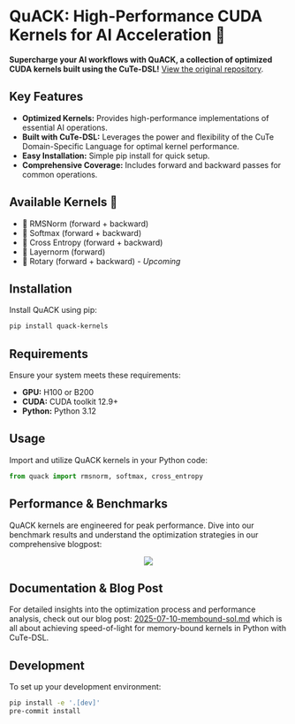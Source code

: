 # QuACK: High-Performance CUDA Kernels for AI Acceleration 🚀

**Supercharge your AI workflows with QuACK, a collection of optimized CUDA kernels built using the CuTe-DSL!** [View the original repository](https://github.com/Dao-AILab/quack).

## Key Features

*   **Optimized Kernels:** Provides high-performance implementations of essential AI operations.
*   **Built with CuTe-DSL:** Leverages the power and flexibility of the CuTe Domain-Specific Language for optimal kernel performance.
*   **Easy Installation:** Simple pip install for quick setup.
*   **Comprehensive Coverage:** Includes forward and backward passes for common operations.

## Available Kernels 🐥

*   🦆 RMSNorm (forward + backward)
*   🦆 Softmax (forward + backward)
*   🦆 Cross Entropy (forward + backward)
*   🦆 Layernorm (forward)
*   🦆 Rotary (forward + backward) - *Upcoming*

## Installation

Install QuACK using pip:

```bash
pip install quack-kernels
```

## Requirements

Ensure your system meets these requirements:

*   **GPU:** H100 or B200
*   **CUDA:** CUDA toolkit 12.9+
*   **Python:** Python 3.12

## Usage

Import and utilize QuACK kernels in your Python code:

```python
from quack import rmsnorm, softmax, cross_entropy
```

## Performance & Benchmarks

QuACK kernels are engineered for peak performance. Dive into our benchmark results and understand the optimization strategies in our comprehensive blogpost:

<div align="center">
<figure>
  <img
  src="media/bf16_kernel_benchmarks_single_row.svg"
  >
</figure>
</div>

## Documentation & Blog Post

For detailed insights into the optimization process and performance analysis, check out our blog post: [2025-07-10-membound-sol.md](media/2025-07-10-membound-sol.md) which is all about achieving speed-of-light for memory-bound kernels in Python with CuTe-DSL.

## Development

To set up your development environment:

```bash
pip install -e '.[dev]'
pre-commit install
```